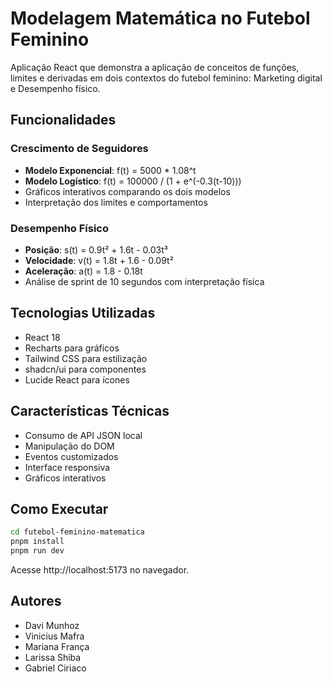# Modelagem Matemática no Futebol Feminino

Aplicação React que demonstra a aplicação de conceitos de funções, limites e derivadas em dois contextos do futebol feminino: Marketing digital e Desempenho físico.

## Funcionalidades

### Crescimento de Seguidores
- **Modelo Exponencial**: f(t) = 5000 * 1.08^t
- **Modelo Logístico**: f(t) = 100000 / (1 + e^(-0.3(t-10)))
- Gráficos interativos comparando os dois modelos
- Interpretação dos limites e comportamentos

### Desempenho Físico
- **Posição**: s(t) = 0.9t² + 1.6t - 0.03t³
- **Velocidade**: v(t) = 1.8t + 1.6 - 0.09t²
- **Aceleração**: a(t) = 1.8 - 0.18t
- Análise de sprint de 10 segundos com interpretação física

## Tecnologias Utilizadas

- React 18
- Recharts para gráficos
- Tailwind CSS para estilização
- shadcn/ui para componentes
- Lucide React para ícones

## Características Técnicas

- Consumo de API JSON local
- Manipulação do DOM
- Eventos customizados
- Interface responsiva
- Gráficos interativos

## Como Executar

```bash
cd futebol-feminino-matematica
pnpm install
pnpm run dev
```

Acesse http://localhost:5173 no navegador.

## Autores

- Davi Munhoz
- Vinicius Mafra
- Mariana França
- Larissa Shiba
- Gabriel Ciriaco

